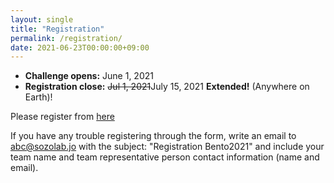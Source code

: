 ```yaml
---
layout: single
title: "Registration"
permalink: /registration/
date: 2021-06-23T00:00:00+09:00
---
```



- __Challenge opens:__ June 1, 2021
- __Registration close:__ ~~Jul 1, 2021~~July 15, 2021 __Extended!__ (Anywhere on Earth)!

Please register from [here](https://docs.google.com/forms/d/e/1FAIpQLSe-tdppr-VivBR8nSe_cnTophJsZ3vHLeGBEMYS4j7UGhLMeA/viewform)

If you have any trouble registering through the form, write an email to abc@sozolab.jo with the subject: "Registration Bento2021" and include your team name and team representative person contact information (name and email).


